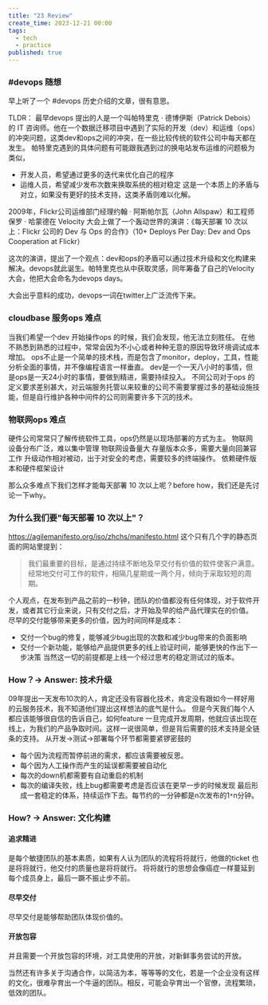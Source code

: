 ```yaml
---
title: "23 Review"
create_time: 2023-12-21 00:00
tags:
  - tech
  - practice
published: true
---
```



### #devops 随想

早上听了一个 #devops 历史介绍的文章，很有意思。

TLDR：
最早devops 提出的人是一个叫帕特里克 · 德博伊斯（Patrick Debois）的 IT 咨询师。他在一个数据迁移项目中遇到了实际的开发（dev）和运维（ops）的冲突问题，这类dev和ops之间的冲突，在一些比较传统的软件公司中每天都在发生。
帕特里克遇到的具体问题有可能跟我遇到过的换电站发布运维的问题极为类似，
- 开发人员，希望通过更多的迭代来优化自己的程序
- 运维人员，希望减少发布次数来换取系统的相对稳定
  这是一个本质上的矛盾与对立，如果没有更好的技术支持，这类矛盾则难以化解。

2009年，Flickr公司运维部门经理约翰 · 阿斯帕尔瓦（John Allspaw）和工程师保罗 · 哈蒙德在 Velocity 大会上做了一个轰动世界的演讲：《每天部署 10 次以上：Flickr 公司的 Dev 与 Ops 的合作》（10+ Deploys Per Day: Dev and Ops Cooperation at Flickr）

这次的演讲，提出了一个观点：dev和ops的矛盾可以通过技术升级和文化构建来解决。devops就此诞生。帕特里克也从中获取灵感，同年筹备了自己的Velocity大会，他把大会命名为devops days。

大会出乎意料的成功，devops一词在twitter上广泛流传下来。

### cloudbase 服务ops 难点
当我们希望一个dev 开始操作ops 的时候，我们会发现，他无法立刻胜任。
在他不熟悉到熟悉的过程中，常常会因为不小心或者种种无意的原因导致环境调试成本增加。
ops不止是一个简单的技术栈，而是包含了monitor，deploy，工具，性能分析全面的事情，并不像编程语言一样垂直。
dev是一个一天八小时的事情，但是ops是一天24小时的事情，要做到精进，需要持续投入。
不同公司对于ops 的定义要求差别甚大，对云端服务托管以来较重的公司不需要掌握过多的基础设施技能，但是自行维护各种中间件的公司则需要许多下沉的技术。
### 物联网ops 难点
硬件公司常常只了解传统软件工具，ops仍然是以现场部署的方式为主。
物联网设备分布广泛，难以集中管理
物联网设备量大
存量版本众多，需要大量向回兼容工作
升级动作相对被动，出于对安全的考虑，需要较多的终端操作。
依赖硬件版本和硬件框架设计

那么众多难点下我们怎样才能每天部署 10 次以上呢？before how，我们还是先讨论一下why。

### 为什么我们要"每天部署 10 次以上"？
https://agilemanifesto.org/iso/zhchs/manifesto.html
这个只有几个字的静态页面的网站里提到：

> 我们最重要的目标，是通过持续不断地及早交付有价值的软件使客户满意。
> 经常地交付可工作的软件，相隔几星期或一两个月，倾向于采取较短的周期。

个人观点，在发布到产品之前的一秒钟，团队的价值都没有任何体现，对于软件开发，或者其它行业来说，只有交付之后，才开始及早的给产品代理实在的价值。
尽早的交付能够带来更多的价值，因为时间同样是成本：
- 交付一个bug的修复，能够减少bug出现的次数和减少bug带来的负面影响
- 交付一个新功能，能够给产品提供更多的线上验证时间，能够更快的作出下一步决策
  当然这一切的前提都是上线一个经过思考的稳定测试过的版本。

### How？-> Answer: 技术升级
09年提出一天发布10次的人，肯定还没有容器化技术，肯定没有跟如今一样好用的云服务技术，我不知道他们提出这样想法的底气是什么。
但是今天我们每个人都应该能够很自信的告诉自己，如何feature 一旦完成开发周期，他就应该出现在线上，为我们的产品争取时间。这样一说很简单，但是背后需要的技术支持是全链条的支持。
从开发->测试->部署每个环节都需要紧锣密鼓的
- 每个因为流程而暂停前进的需求，都应该需要被反思。
- 每个因为人工操作而产生的延误都需要被自动化
- 每次的down机都需要有自动重启的机制
- 每次的编译失败，线上bug都需要考虑是否应该在更早一步的时候发现
  最后形成一套稳定的体系，持续运作下去。每节约的一分钟都是n次发布的1`*`n分钟。
### How? -> Answer: 文化构建
#### 追求精进
是每个敏捷团队的基本素质，如果有人认为团队的流程将将就行，他做的ticket 也是将将就行，他交付的质量也是将将就行。
将将就行的思想会像癌症一样蔓延到每个成员身上，最后一蹶不振止步不前。
#### 尽早交付
尽早交付是能够帮助团队体现价值的。
#### 开放包容
并且需要一个开放包容的环境，对工具使用的开放，对新鲜事务尝试的开放。

当然还有许多关于沟通合作，以简洁为本，等等等的文化，若是一个企业没有这样的文化，很难孕育出一个牛逼的团队。相反，可能会孕育出一个官僚，流程繁琐，低效的团队。